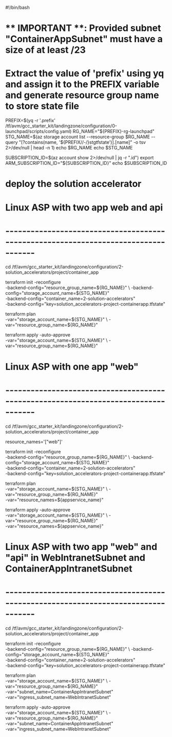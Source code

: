 #!/bin/bash

# ** IMPORTANT **: Provided subnet "ContainerAppSubnet" must have a size of at least /23


# Extract the value of 'prefix' using yq and assign it to the PREFIX variable and generate resource group name to store state file

PREFIX=$(yq  -r '.prefix' /tf/avm/gcc_starter_kit/landingzone/configuration/0-launchpad/scripts/config.yaml)
RG_NAME="${PREFIX}-rg-launchpad"
STG_NAME=$(az storage account list --resource-group $RG_NAME --query "[?contains(name, '${PREFIX//-/}stgtfstate')].[name]" -o tsv 2>/dev/null | head -n 1)
echo $RG_NAME
echo $STG_NAME

SUBSCRIPTION_ID=$(az account show 2>/dev/null | jq -r ".id")
export ARM_SUBSCRIPTION_ID="${SUBSCRIPTION_ID}"
echo $SUBSCRIPTION_ID

# deploy the solution accelerator


# Linux ASP with two app web and api
# -----------------------------------------------------------------------------------

cd /tf/avm/gcc_starter_kit/landingzone/configuration/2-solution_accelerators/project/container_app

terraform init  -reconfigure \
-backend-config="resource_group_name=${RG_NAME}" \
-backend-config="storage_account_name=${STG_NAME}" \
-backend-config="container_name=2-solution-accelerators" \
-backend-config="key=solution_accelerators-project-containerapp.tfstate"

terraform plan \
-var="storage_account_name=${STG_NAME}" \
-var="resource_group_name=${RG_NAME}"

terraform apply -auto-approve \
-var="storage_account_name=${STG_NAME}" \
-var="resource_group_name=${RG_NAME}"

# Linux ASP with one app "web" 
# -----------------------------------------------------------------------------------

cd /tf/avm/gcc_starter_kit/landingzone/configuration/2-solution_accelerators/project/container_app

resource_names='["web"]'

terraform init  -reconfigure \
-backend-config="resource_group_name=${RG_NAME}" \
-backend-config="storage_account_name=${STG_NAME}" \
-backend-config="container_name=2-solution-accelerators" \
-backend-config="key=solution_accelerators-project-containerapp.tfstate"

terraform plan \
-var="storage_account_name=${STG_NAME}" \
-var="resource_group_name=${RG_NAME}" \
-var="resource_names=${appservice_name}" 

terraform apply -auto-approve \
-var="storage_account_name=${STG_NAME}" \
-var="resource_group_name=${RG_NAME}" \
-var="resource_names=${appservice_name}" 

# Linux ASP with two app "web" and "api" in WebIntranetSubnet and ContainerAppIntranetSubnet
# -----------------------------------------------------------------------------------


cd /tf/avm/gcc_starter_kit/landingzone/configuration/2-solution_accelerators/project/container_app

terraform init  -reconfigure \
-backend-config="resource_group_name=${RG_NAME}" \
-backend-config="storage_account_name=${STG_NAME}" \
-backend-config="container_name=2-solution-accelerators" \
-backend-config="key=solution_accelerators-project-containerapp.tfstate"

terraform plan \
-var="storage_account_name=${STG_NAME}" \
-var="resource_group_name=${RG_NAME}" \
-var="subnet_name=ContainerAppIntranetSubnet" \
-var="ingress_subnet_name=WebIntranetSubnet" 

terraform apply -auto-approve \
-var="storage_account_name=${STG_NAME}" \
-var="resource_group_name=${RG_NAME}" \
-var="subnet_name=ContainerAppIntranetSubnet" \
-var="ingress_subnet_name=WebIntranetSubnet" 
